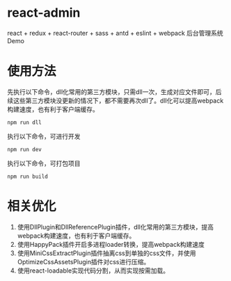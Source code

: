 # react-admin

react + redux + react-router + sass + antd + eslint + webpack 后台管理系统Demo

# 使用方法

先执行以下命令，dll化常用的第三方模块，只需dll一次，生成对应文件即可，后续这些第三方模块没更新的情况下，都不需要再次dll了。dll化可以提高webpack构建速度，也有利于客户端缓存。

```shell
npm run dll
```

执行以下命令，可进行开发

```shell
npm run dev
```

执行以下命令，可打包项目

```shell
npm run build
```

# 相关优化

1. 使用DllPlugin和DllReferencePlugin插件，dll化常用的第三方模块，提高webpack构建速度，也有利于客户端缓存。
2. 使用HappyPack插件开启多进程loader转换，提高webpack构建速度
3. 使用MiniCssExtractPlugin插件抽离css到单独的css文件，并使用OptimizeCssAssetsPlugin插件对css进行压缩。
4. 使用react-loadable实现代码分割，从而实现按需加载。
